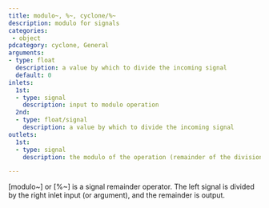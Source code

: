```yaml
---
title: modulo~, %~, cyclone/%~
description: modulo for signals
categories:
 - object
pdcategory: cyclone, General
arguments:
- type: float
  description: a value by which to divide the incoming signal
  default: 0
inlets:
  1st:
  - type: signal
    description: input to modulo operation
  2nd:
  - type: float/signal
    description: a value by which to divide the incoming signal
outlets:
  1st:
  - type: signal
    description: the modulo of the operation (remainder of the division)

---
```


[modulo~] or [%~] is a signal remainder operator. The left signal is divided by the right inlet input (or argument), and the remainder is output.

